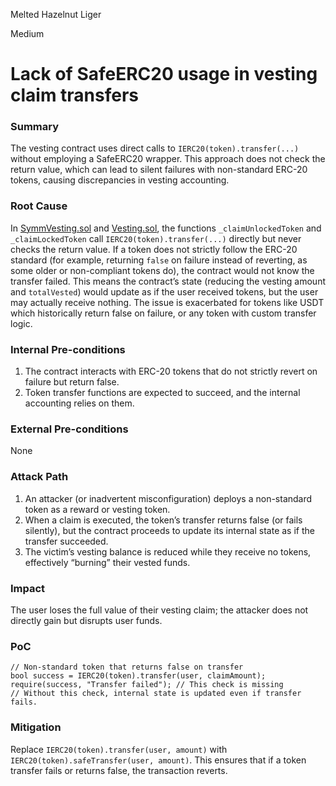 Melted Hazelnut Liger

Medium

# Lack of SafeERC20 usage in vesting claim transfers

### Summary

The vesting contract uses direct calls to `IERC20(token).transfer(...)` without employing a SafeERC20 wrapper. This approach does not check the return value, which can lead to silent failures with non-standard ERC-20 tokens, causing discrepancies in vesting accounting.

### Root Cause

In [SymmVesting.sol](https://github.com/sherlock-audit/2025-03-symm-io-stacking/blob/main/token/contracts/vesting/SymmVesting.sol) and [Vesting.sol](https://github.com/sherlock-audit/2025-03-symm-io-stacking/blob/main/token/contracts/vesting/Vesting.sol), the functions `_claimUnlockedToken` and `_claimLockedToken` call `IERC20(token).transfer(...)` directly but never checks the return value. If a token does not strictly follow the ERC-20 standard (for example, returning `false` on failure instead of reverting, as some older or non-compliant tokens do), the contract would not know the transfer failed. This means the contract’s state (reducing the vesting amount and `totalVested`) would update as if the user received tokens, but the user may actually receive nothing. The issue is exacerbated for tokens like USDT which historically return false on failure, or any token with custom transfer logic. 

### Internal Pre-conditions

1. The contract interacts with ERC-20 tokens that do not strictly revert on failure but return false.
2. Token transfer functions are expected to succeed, and the internal accounting relies on them.

### External Pre-conditions

None

### Attack Path

1. An attacker (or inadvertent misconfiguration) deploys a non-standard token as a reward or vesting token.
2. When a claim is executed, the token’s transfer returns false (or fails silently), but the contract proceeds to update its internal state as if the transfer succeeded.
3. The victim’s vesting balance is reduced while they receive no tokens, effectively “burning” their vested funds.

### Impact

The user loses the full value of their vesting claim; the attacker does not directly gain but disrupts user funds.

### PoC

```solidity
// Non-standard token that returns false on transfer
bool success = IERC20(token).transfer(user, claimAmount);
require(success, "Transfer failed"); // This check is missing
// Without this check, internal state is updated even if transfer fails.

```

### Mitigation

Replace `IERC20(token).transfer(user, amount)` with `IERC20(token).safeTransfer(user, amount)`. This ensures that if a token transfer fails or returns false, the transaction reverts.
